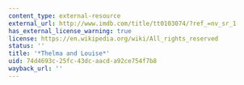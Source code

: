 ```yaml
---
content_type: external-resource
external_url: http://www.imdb.com/title/tt0103074/?ref_=nv_sr_1
has_external_license_warning: true
license: https://en.wikipedia.org/wiki/All_rights_reserved
status: ''
title: '*Thelma and Louise*'
uid: 74d4693c-25fc-43dc-aacd-a92ce754f7b8
wayback_url: ''
---
```

